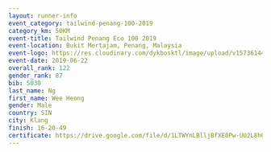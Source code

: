 ```yaml
--- 
layout: runner-info 
event_category: tailwind-penang-100-2019 
category_km: 50KM 
event-title: Tailwind Penang Eco 100 2019 
event-location: Bukit Mertajam, Penang, Malaysia 
event-logo: https://res.cloudinary.com/dykbosktl/image/upload/v1573614442/Logo/Logo_gqlzi3.jpg 
event-date: 2019-06-22 
overall_rank: 122
gender_rank: 87
bib: 5030
last_name: Ng
first_name: Wee Heong
gender: Male
country: SIN
city: Klang
finish: 16-20-49
certificate: https://drive.google.com/file/d/1LTWYnLBlljBfXE0Pw-UU2L8h62jWvkWm/view?usp=sharing
--- 
```

